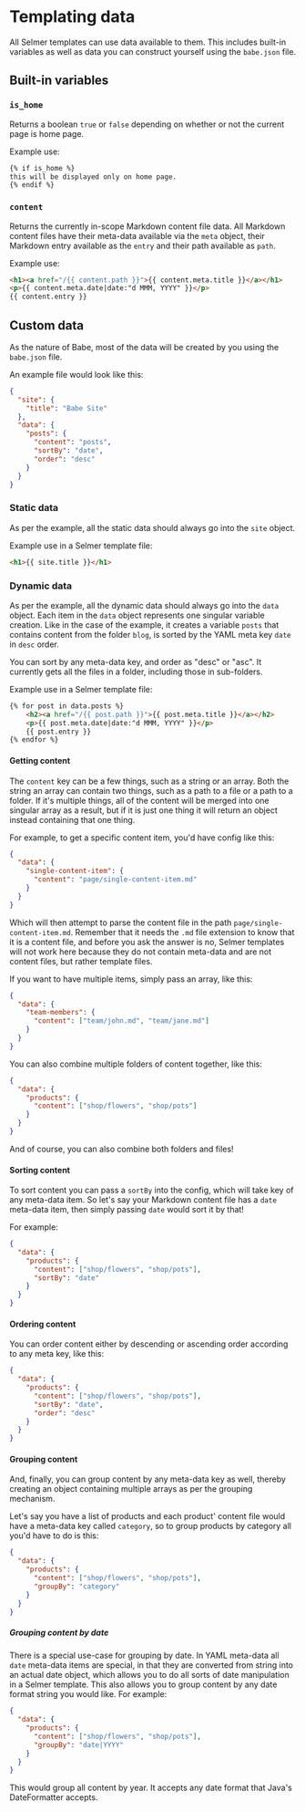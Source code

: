 # Templating data

All Selmer templates can use data available to them. This includes built-in variables as well as data you can construct yourself 
using the `babe.json` file. 

## Built-in variables

### `is_home`

Returns a boolean `true` or `false` depending on whether or not the current page is home page. 

Example use:

```html
{% if is_home %}
this will be displayed only on home page.
{% endif %}
```

### `content`

Returns the currently in-scope Markdown content file data. All Markdown content files have their meta-data available via the `meta` object, their Markdown entry available as the `entry` and their path available as `path`.

Example use:

```html
<h1><a href="/{{ content.path }}">{{ content.meta.title }}</a></h1>
<p>{{ content.meta.date|date:"d MMM, YYYY" }}</p>
{{ content.entry }}
```

## Custom data

As the nature of Babe, most of the data will be created by you using the `babe.json` file. 

An example file would look like this:

```json
{
  "site": {
    "title": "Babe Site"
  },
  "data": {
    "posts": {
      "content": "posts",
      "sortBy": "date",
      "order": "desc"
    }
  }
}
```

### Static data

As per the example, all the static data should always go into the `site` object. 

Example use in a Selmer template file:

```html
<h1>{{ site.title }}</h1>
```

### Dynamic data

As per the example, all the dynamic data should always go into the `data` object. Each item in the `data` object represents 
one singular variable creation. Like in the case of the example, it creates a variable `posts` that contains content from the folder `blog`, 
is sorted by the YAML meta key `date` in `desc` order. 

You can sort by any meta-data key, and order as "desc" or "asc". It currently gets all the files in a folder, including those in sub-folders.

Example use in a Selmer template file:
```html
{% for post in data.posts %}
    <h2><a href="/{{ post.path }}">{{ post.meta.title }}</a></h2>
    <p>{{ post.meta.date|date:"d MMM, YYYY" }}</p>
    {{ post.entry }}
{% endfor %}
```

#### Getting content

The `content` key can be a few things, such as a string or an array. Both the string an array can contain two things, such as a path to a file or a path to a folder. If it's multiple things, all of the content will be merged into one singular array as a result, but if it is just one thing it will return an object instead containing that one thing.

For example, to get a specific content item, you'd have config like this:

```json
{
  "data": {
    "single-content-item": {
      "content": "page/single-content-item.md"
    }
  }
}
```

Which will then attempt to parse the content file in the path `page/single-content-item.md`. Remember that it needs the `.md` file extension to know that it is a content file, and before you ask the answer is no, Selmer templates will not work here because they do not contain meta-data and are not content files, but rather template files.

If you want to have multiple items, simply pass an array, like this:

```json
{
  "data": {
    "team-members": {
      "content": ["team/john.md", "team/jane.md"]
    }
  }
}
```

You can also combine multiple folders of content together, like this:

```json
{
  "data": {
    "products": {
      "content": ["shop/flowers", "shop/pots"]
    }
  }
}
```

And of course, you can also combine both folders and files!

#### Sorting content

To sort content you can pass a `sortBy` into the config, which will take key of any meta-data item. So let's say your Markdown content file has a `date` meta-data item, then simply passing `date` would sort it by that!

For example:

```json
{
  "data": {
    "products": {
      "content": ["shop/flowers", "shop/pots"],
      "sortBy": "date"
    }
  }
}
```

#### Ordering content

You can order content either by descending or ascending order according to any meta key, like this:


```json
{
  "data": {
    "products": {
      "content": ["shop/flowers", "shop/pots"],
      "sortBy": "date",
      "order": "desc"
    }
  }
}
```

#### Grouping content

And, finally, you can group content by any meta-data key as well, thereby creating an object containing multiple arrays as per the grouping mechanism. 

Let's say you have a list of products and each product' content file would have a meta-data key called `category`, so to group products by category all you'd have to do is this:

```json
{
  "data": {
    "products": {
      "content": ["shop/flowers", "shop/pots"],
      "groupBy": "category"
    }
  }
}
```

##### Grouping content by date

There is a special use-case for grouping by date. In YAML meta-data all `date` meta-data items are special, in that they are converted from string into an actual date object, which allows you to do all sorts of date manipulation in a Selmer template. This also allows you to group content by any date format string you would like. For example:

```json
{
  "data": {
    "products": {
      "content": ["shop/flowers", "shop/pots"],
      "groupBy": "date|YYYY"
    }
  }
}
```

This would group all content by year. It accepts any date format that Java's DateFormatter accepts.